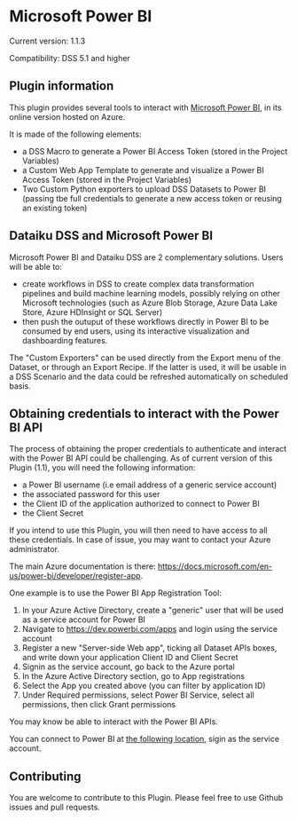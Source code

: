 # Microsoft Power BI


Current version: 1.1.3

Compatibility: DSS 5.1 and higher


## Plugin information

This plugin provides several tools to interact with [Microsoft Power BI](https://powerbi.microsoft.com/en-us/), in its online version hosted on Azure. 

It is made of the following elements:

* a	DSS Macro to generate a Power BI Access Token (stored in the Project Variables)
* a Custom Web App Template to generate and visualize a Power BI Access Token (stored in the Project Variables)
* Two Custom Python exporters to upload DSS Datasets to Power BI (passing tbe full credentials to generate a new access token or reusing an existing token)


## Dataiku DSS and Microsoft Power BI

Microsoft Power BI and Dataiku DSS are 2 complementary solutions. Users will be able to:

* create workflows in DSS to create complex data transformation pipelines and build machine learning models, possibly relying on other Microsoft technologies (such as Azure Blob Storage, Azure Data Lake Store, Azure HDInsight or SQL Server)
* then push the outuput of these workflows directly in Power BI to be consumed by end users, using its interactive visualization and dashboarding features. 

The "Custom Exporters" can be used directly from the Export menu of the Dataset, or through an Export Recipe. If the latter is used, it will be usable in a DSS Scenario and the data could be refreshed automatically on scheduled basis. 


## Obtaining credentials to interact with the Power BI API

The process of obtaining the proper credentials to authenticate and interact with the Power BI API could be challenging. As of current version of this Plugin (1.1), you will need the following information:

* a Power BI username (i.e email address of a generic service account)
* the associated password for this user
* the Client ID of the application authorized to connect to Power BI
* the Client Secret

If you intend to use this Plugin, you will then need to have access to all these credentials. In case of issue, you may want to contact your Azure administrator. 

The main Azure documentation is there: https://docs.microsoft.com/en-us/power-bi/developer/register-app.

One example is to use the Power BI App Registration Tool:

1. In your Azure Active Directory, create a "generic" user that will be used as a service account for Power BI
2. Navigate to https://dev.powerbi.com/apps and login using the service account
3. Register a new "Server-side Web app", ticking all Dataset APIs boxes, and write down your application Client ID and Client Secret
4. Signin as the service account, go back to the Azure portal
5. In the Azure Active Directory section, go to App registrations
6. Select the App you created above (you can filter by application ID)
7. Under Required permissions, select Power BI Service, select all permissions, then click Grant permissions

You may know be able to interact with the Power BI APIs. 

You can connect to Power BI at [the following location](https://app.powerbi.com/groups/me/getdata/welcome), sigin as the service account.


## Contributing

You are welcome to contribute to this Plugin. Please feel free to use Github issues and pull requests. 
